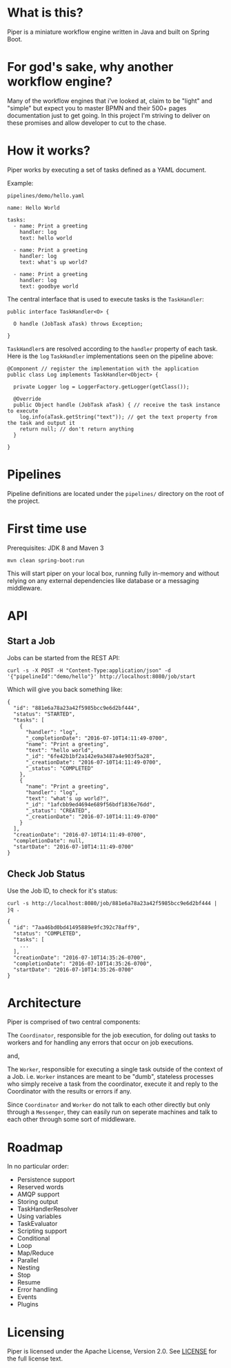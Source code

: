 # What is this?

Piper is a miniature workflow engine written in Java and built on Spring Boot.

# For god's sake, why another workflow engine? 

Many of the workflow engines that i've looked at, claim to be "light" and "simple" but expect you to master BPMN and their 500+ pages documentation just to get going. In this project I'm striving to deliver on these promises and allow developer to cut to the chase.
    
# How it works? 

Piper works by executing a set of tasks defined as a YAML document. 

Example:

`pipelines/demo/hello.yaml`

```
name: Hello World
    
tasks: 
  - name: Print a greeting
    handler: log
    text: hello world
    
  - name: Print a greeting
    handler: log
    text: what's up world?
    
  - name: Print a greeting
    handler: log
    text: goodbye world
```

The central interface that is used to execute tasks is the `TaskHandler`:

```
public interface TaskHandler<O> {

  O handle (JobTask aTask) throws Exception;
  
}
```

`TaskHandler`s are resolved according to the `handler` property of each task. Here is the `log` `TaskHandler` implementations seen on the pipeline above: 

```
@Component // register the implementation with the application
public class Log implements TaskHandler<Object> {

  private Logger log = LoggerFactory.getLogger(getClass());

  @Override
  public Object handle (JobTask aTask) { // receive the task instance to execute
    log.info(aTask.getString("text")); // get the text property from the task and output it
    return null; // don't return anything
  }

}
``` 

# Pipelines

Pipeline definitions are located under the `pipelines/` directory on the root of the project.

# First time use

Prerequisites: JDK 8 and Maven 3

`mvn clean spring-boot:run` 

This will start piper on your local box, running fully in-memory and without relying on any external dependencies like database or a messaging middleware. 

# API

## Start a Job 

Jobs can be started from the REST API: 

```
curl -s -X POST -H "Content-Type:application/json" -d '{"pipelineId":"demo/hello"}' http://localhost:8080/job/start
```

Which will give you back something like: 

```
{
  "id": "881e6a78a23a42f5985bcc9e6d2bf444",
  "status": "STARTED",
  "tasks": [
    {
      "handler": "log",
      "_completionDate": "2016-07-10T14:11:49-0700",
      "name": "Print a greeting",
      "text": "hello world",
      "_id": "6fe42b1bf2a142e9a3487a4e903f5a28",
      "_creationDate": "2016-07-10T14:11:49-0700",
      "_status": "COMPLETED"
    },
    {
      "name": "Print a greeting",
      "handler": "log",
      "text": "what's up world?",
      "_id": "1afcbb9ed4694e689f56bdf1836e76dd",
      "_status": "CREATED",
      "_creationDate": "2016-07-10T14:11:49-0700"
    }
  ],
  "creationDate": "2016-07-10T14:11:49-0700",
  "completionDate": null,
  "startDate": "2016-07-10T14:11:49-0700"
}
```

## Check Job Status

Use the Job ID, to check for it's status:

```
curl -s http://localhost:8080/job/881e6a78a23a42f5985bcc9e6d2bf444 | jq . 
```

```
{
  "id": "7aa46bd0bd41495889e9fc392c78aff9",
  "status": "COMPLETED",
  "tasks": [
    ... 
  ],
  "creationDate": "2016-07-10T14:35:26-0700",
  "completionDate": "2016-07-10T14:35:26-0700",
  "startDate": "2016-07-10T14:35:26-0700"
}
```


# Architecture

Piper is comprised of two central components: 

The `Coordinator`, responsible for the job execution, for doling out tasks to workers and for handling any errors that occur on job executions. 

and, 

The `Worker`, responsible for executing a single task outside of the context of a Job. i.e. `Worker` instances are meant to be "dumb", stateless processes who simply receive a task from the coordinator, execute it and reply to the Coordinator with the results or errors if any.

Since `Coordinator` and `Worker` do not talk to each other directly but only through a `Messenger`, they can easily run on seperate machines and talk to each other through some sort of middleware.  

# Roadmap

In no particular order:

* Persistence support
* Reserved words
* AMQP support
* Storing output
* TaskHandlerResolver
* Using variables
* TaskEvaluator
* Scripting support
* Conditional
* Loop
* Map/Reduce
* Parallel
* Nesting
* Stop
* Resume
* Error handling
* Events
* Plugins	
 
# Licensing

Piper is licensed under the Apache License, Version 2.0. See [LICENSE](https://github.com/creactiviti/piper/blob/master/LICENSE) for the full license text.

